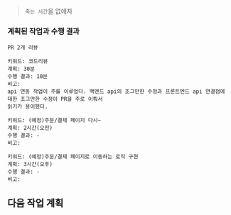 > `죽는 시간`을 없애자

### 계획된 작업과 수행 결과

```
PR 2개 리뷰

키워드: 코드리뷰
계획: 30분
수행 결과: 10분
비고:
api 연동 작업이 주를 이루었다. 백엔드 api의 조그만한 수정과 프론트엔드 api 연결점에 대한 조그만한 수정이 PR을 주로 이뤄서
읽기가 용이했다.
```

```
키워드: (예정)주문/결제 페이지 다시~
계획: 2시간(오전)
수행 결과: -
비고:
```

```
키워드: (예정)주문/결제 페이지로 이동하는 로직 구현
계획: 3시간(오후)
수행 결과: -
비고:
```

## 다음 작업 계획

```

```
